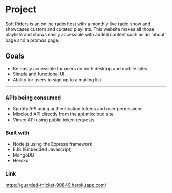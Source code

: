 # Project

Soft Riders is an online radio host with a monthly live radio show and showcases custom and curated playlists. This website makes all those playlists and shows easily accessible with added content such as an 'about' page and a promos page.

## Goals

  * Be easily accessible for users on both desktop and mobile sites
  * Simple and functional UI
  * Ability for users to sign up to a mailing list

---

### APIs being consumed

  * Spotify API using authentication tokens and user permissions
  * Mixcloud API directly from the api.mixcloud site
  * Vimeo API using public token requests

### Built with

  * Node.js using the Express framework
  * EJS (Embedded Javascript)
  * MongoDB
  * Heroku

### Link

https://guarded-thicket-90849.herokuapp.com/
